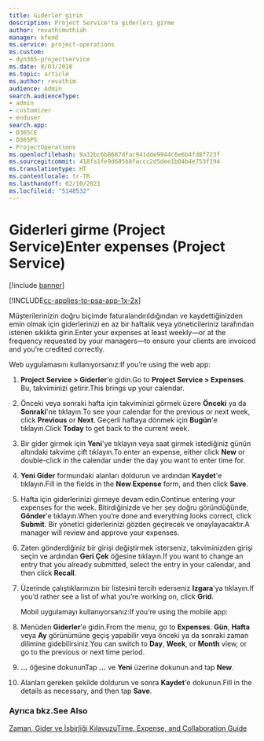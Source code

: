 ```yaml
---
title: Giderler girin
description: Project Service'ta giderleri girme
author: revathimuthiah
manager: kfend
ms.service: project-operations
ms.custom:
- dyn365-projectservice
ms.date: 8/03/2018
ms.topic: article
ms.author: revathim
audience: Admin
search.audienceType:
- admin
- customizer
- enduser
search.app:
- D365CE
- D365PS
- ProjectOperations
ms.openlocfilehash: 9a32bc6b8687dfac941dde9944c6e6b4fd8f723f
ms.sourcegitcommit: 418fa1fe9d605b8faccc2d5dee1b04b4e753f194
ms.translationtype: HT
ms.contentlocale: tr-TR
ms.lasthandoff: 02/10/2021
ms.locfileid: "5148532"
---
```

# <a name="enter-expenses-project-service"></a><span data-ttu-id="d628c-103">Giderleri girme (Project Service)</span><span class="sxs-lookup"><span data-stu-id="d628c-103">Enter expenses (Project Service)</span></span>

[!include [banner](../includes/psa-now-project-operations.md)]

[!INCLUDE[cc-applies-to-psa-app-1x-2x](../includes/cc-applies-to-psa-app-1x-2x.md)]

<span data-ttu-id="d628c-104">Müşterilerinizin doğru biçimde faturalandırıldığından ve kaydettiğinizden emin olmak için giderlerinizi en az bir haftalık veya yöneticileriniz tarafından istenen sıklıkta girin.</span><span class="sxs-lookup"><span data-stu-id="d628c-104">Enter your expenses at least weekly—or at the frequency requested by your managers—to ensure your clients are invoiced and you’re credited correctly.</span></span>  
  
 <span data-ttu-id="d628c-105">Web uygulamasını kullanıyorsanız:</span><span class="sxs-lookup"><span data-stu-id="d628c-105">If you’re using the web app:</span></span>  
  
1. <span data-ttu-id="d628c-106">**Project Service > Giderler**'e gidin.</span><span class="sxs-lookup"><span data-stu-id="d628c-106">Go to **Project Service > Expenses**.</span></span> <span data-ttu-id="d628c-107">Bu, takviminizi getirir.</span><span class="sxs-lookup"><span data-stu-id="d628c-107">This brings up your calendar.</span></span>  
  
2. <span data-ttu-id="d628c-108">Önceki veya sonraki hafta için takviminizi görmek üzere **Önceki** ya da **Sonraki**'ne tıklayın.</span><span class="sxs-lookup"><span data-stu-id="d628c-108">To see your calendar for the previous or next week, click **Previous** or **Next**.</span></span> <span data-ttu-id="d628c-109">Geçerli haftaya dönmek için **Bugün**'e tıklayın.</span><span class="sxs-lookup"><span data-stu-id="d628c-109">Click **Today** to get back to the current week.</span></span>  
  
3. <span data-ttu-id="d628c-110">Bir gider girmek için **Yeni**'ye tıklayın veya saat girmek istediğiniz günün altındaki takvime çift tıklayın.</span><span class="sxs-lookup"><span data-stu-id="d628c-110">To enter an expense, either click **New** or double-click in the calendar under the day you want to enter time for.</span></span>  
  
4. <span data-ttu-id="d628c-111">**Yeni Gider** formundaki alanları doldurun ve ardından **Kaydet**'e tıklayın.</span><span class="sxs-lookup"><span data-stu-id="d628c-111">Fill in the fields in the **New Expense** form, and then click **Save**.</span></span>  
  
5. <span data-ttu-id="d628c-112">Hafta için giderlerinizi girmeye devam edin.</span><span class="sxs-lookup"><span data-stu-id="d628c-112">Continue entering your expenses for the week.</span></span> <span data-ttu-id="d628c-113">Bitirdiğinizde ve her şey doğru göründüğünde, **Gönder**'e tıklayın.</span><span class="sxs-lookup"><span data-stu-id="d628c-113">When you’re done and everything looks correct, click **Submit**.</span></span> <span data-ttu-id="d628c-114">Bir yönetici giderlerinizi gözden geçirecek ve onaylayacaktır.</span><span class="sxs-lookup"><span data-stu-id="d628c-114">A manager will review and approve your expenses.</span></span>  
  
6. <span data-ttu-id="d628c-115">Zaten gönderdiğiniz bir girişi değiştirmek isterseniz, takviminizden girişi seçin ve ardından **Geri Çek** öğesine tıklayın.</span><span class="sxs-lookup"><span data-stu-id="d628c-115">If you want to change an entry that you already submitted, select the entry in your calendar, and then click **Recall**.</span></span>  
  
7. <span data-ttu-id="d628c-116">Üzerinde çalıştıklarınızın bir listesini tercih ederseniz **Izgara**'ya tıklayın.</span><span class="sxs-lookup"><span data-stu-id="d628c-116">If you’d rather see a list of what you’re working on, click **Grid**.</span></span>  
  
   <span data-ttu-id="d628c-117">Mobil uygulamayı kullanıyorsanız:</span><span class="sxs-lookup"><span data-stu-id="d628c-117">If you’re using the mobile app:</span></span>  
  
8. <span data-ttu-id="d628c-118">Menüden **Giderler**'e gidin.</span><span class="sxs-lookup"><span data-stu-id="d628c-118">From the menu, go to **Expenses**.</span></span>     <span data-ttu-id="d628c-119">**Gün**, **Hafta** veya **Ay** görünümüne geçiş yapabilir veya önceki ya da sonraki zaman dilimine gidebilirsiniz.</span><span class="sxs-lookup"><span data-stu-id="d628c-119">You can switch to **Day**, **Week**, or **Month** view, or go to the previous or next time period.</span></span>  
  
9. <span data-ttu-id="d628c-120">**…** öğesine dokunun</span><span class="sxs-lookup"><span data-stu-id="d628c-120">Tap **…**</span></span> <span data-ttu-id="d628c-121">ve **Yeni** üzerine dokunun.</span><span class="sxs-lookup"><span data-stu-id="d628c-121">and tap **New**.</span></span>  
  
10. <span data-ttu-id="d628c-122">Alanları gereken şekilde doldurun ve sonra **Kaydet**'e dokunun.</span><span class="sxs-lookup"><span data-stu-id="d628c-122">Fill in the details as necessary, and then tap **Save**.</span></span>  
  
### <a name="see-also"></a><span data-ttu-id="d628c-123">Ayrıca bkz.</span><span class="sxs-lookup"><span data-stu-id="d628c-123">See Also</span></span>  
 [<span data-ttu-id="d628c-124">Zaman, Gider ve İşbirliği Kılavuzu</span><span class="sxs-lookup"><span data-stu-id="d628c-124">Time, Expense, and Collaboration Guide</span></span>](../psa/time-expense-collaboration-guide.md)
